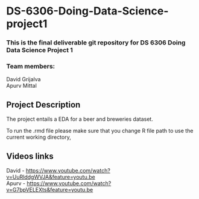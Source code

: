 # DS-6306-Doing-Data-Science-project1
### This is the final deliverable git repository for DS 6306 Doing Data Science Project 1
### Team members: 
David Grijalva  
Apurv Mittal

## Project Description	
The project entails a EDA for a beer and breweries dataset.  

To run the  .rmd file please make sure that you change R file path to use the current working directory, 

## Videos links  
David - https://www.youtube.com/watch?v=UuRlddgWVJA&feature=youtu.be  
Apurv - https://www.youtube.com/watch?v=G7bpVELEXts&feature=youtu.be


 
